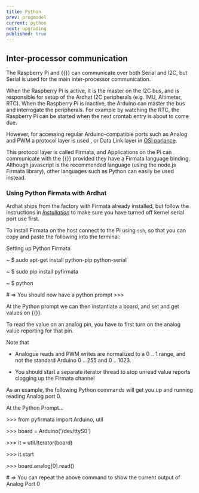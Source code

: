 ```yaml
---
title: Python
prev: progmodel
current: python
next: upgrading
published: true
---
```



## Inter-processor communication

The Raspberry Pi and {{<ardhat>}} can communicate over both Serial and I2C, but Serial is used for the main inter-processor communication.

When the Raspberry Pi is active, it is the master on the  I2C bus, and is responsible for setup of the Ardhat  I2C peripherals (e.g. IMU, Altimeter, RTC).  When the Raspberry Pi is inactive, the Arduino can master the bus and interrogate the peripherals.  For example by watching the RTC, the Raspberry Pi can be started when the next crontab entry is about to come due.

However, for accessing regular Arduino-compatible ports such as Analog and PWM a protocol layer is used , or Data Link layer in [OSI parlance](https://en.wikipedia.org/wiki/OSI_model).

This protocol layer is called Firmata, and Applications on the Pi can  communicate with the {{<ardhat>}} provided they have a Firmata language binding. Although javascript is the recommended language (using the node.js Firmata library), other languages such as Python can easily be used instead.

### Using Python Firmata with Ardhat

Ardhat ships from the factory with Firmata already installed, but follow the instructions in [_Installation_](/docs/installation) to make sure you have turned off kernel serial port use first.

To install Firmata on the host connect to the Pi using `ssh`, so that you can copy and paste the following into the terminal:

<section class="quickstart" >
  <div class="grid">
    <div class="unit .half code">
      <p class="title">Setting up Python Firmata</p>
      <div class="shell">
        <p class="line">
          <span class="path">~</span>
          <span class="prompt">$</span>
          <span class="command">sudo apt-get install python-pip python-serial</span>
        </p>        
        <p class="line">
          <span class="path">~</span>
          <span class="prompt">$</span>
          <span class="command">sudo pip install pyfirmata</span>
        </p>
        <p class="line">
          <span class="path">~</span>
          <span class="prompt">$</span>
          <span class="command">python</span>
        </p>
        <p class="line">
          <span class="output"># => You should now have a python prompt >>></span>
        </p>
      </div>
    </div>
    <div class="clear"></div>
  </div>
</section>

At the Python prompt we can then instantiate a board, and set and get values on {{<ardhat>}}.

To read the value on an analog pin, you have to first turn on the analog value reporting for that pin. 

Note that 

- Analogue reads and PWM writes are normalized to a 0 .. 1 range, and not the standard Arduino 0 .. 255 and 0 .. 1023.

- You should start a separate iterator thread to stop unread value reports clogging up the Firmata channel

As an example, the following Python commands will get you up and running reading Analog port 0.

<section class="quickstart" >
  <div class="grid">
    <div class="unit .half code">
      <p class="title">At the Python Prompt... </p>
      <div class="shell">
        <p class="line">
          <span class="prompt">>>></span>
          <span class="command">from pyfirmata import Arduino, util</span>
        </p>        
        <p class="line">
          <span class="prompt">>>></span>
          <span class="command">board = Arduino('/dev/ttyS0')</span>
        </p>
        <p class="line">
          <span class="prompt">>>></span>
          <span class="command">it = util.Iterator(board)</span>
        </p>
        <p class="line">
          <p class="line">
          <span class="prompt">>>></span>
          <span class="command">it.start</span>
        </p>
          <p class="line">
          <span class="prompt">>>></span>
          <span class="command">board.analog[0].read()</span>
        </p>
        <p class="line">
        <p class="line">
          <span class="output"># => You can repeat the above command to show the current output of Analog Port 0</span>
        </p>
      </div>
    </div>
    <div class="clear"></div>
  </div>
</section>

